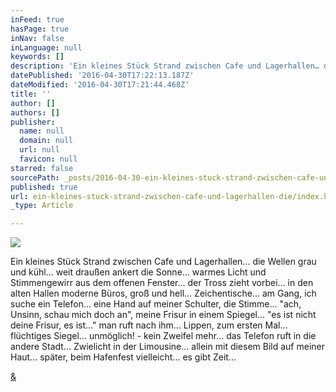 ```yaml
---
inFeed: true
hasPage: true
inNav: false
inLanguage: null
keywords: []
description: 'Ein kleines Stück Strand zwischen Cafe und Lagerhallen… die Wellen grau und kühl… weit draußen ankert die Sonne… warmes Licht und Stimmengewirr aus dem offenen Fenster… der Tross zieht vorbei… in den alten Hallen moderne Büros, groß und hell… Zeichentische… am Gang, ich suche ein Telefon… eine Hand auf meiner Schulter, die Stimme… “ach, Unsinn, schau mich doch an”, meine Frisur in einem Spiegel… “es ist nicht deine Frisur, es ist…” man ruft nach ihm… Lippen, zum ersten Mal… flüchtiges Siegel… unmöglich! - kein Zweifel mehr… das Telefon ruft in die andere Stadt… Zwielicht in der Limousine… allein mit diesem Bild auf meiner Haut… später, beim Hafenfest vielleicht… es gibt Zeit…'
datePublished: '2016-04-30T17:22:13.187Z'
dateModified: '2016-04-30T17:21:44.468Z'
title: ''
author: []
authors: []
publisher:
  name: null
  domain: null
  url: null
  favicon: null
starred: false
sourcePath: _posts/2016-04-30-ein-kleines-stuck-strand-zwischen-cafe-und-lagerhallen-die.md
published: true
url: ein-kleines-stuck-strand-zwischen-cafe-und-lagerhallen-die/index.html
_type: Article

---
```

![](https://the-grid-user-content.s3-us-west-2.amazonaws.com/b574ea15-86a7-4a83-88d2-eaa005670c25.jpg)

Ein kleines Stück Strand zwischen Cafe und Lagerhallen... die Wellen grau und kühl... weit draußen ankert die Sonne... warmes Licht und Stimmengewirr aus dem offenen Fenster... der Tross zieht vorbei... in den alten Hallen moderne Büros, groß und hell... Zeichentische... am Gang, ich suche ein Telefon... eine Hand auf meiner Schulter, die Stimme... "ach, Unsinn, schau mich doch an", meine Frisur in einem Spiegel... "es ist nicht deine Frisur, es ist..." man ruft nach ihm... Lippen, zum ersten Mal... flüchtiges Siegel... unmöglich! - kein Zweifel mehr... das Telefon ruft in die andere Stadt... Zwielicht in der Limousine... allein mit diesem Bild auf meiner Haut... später, beim Hafenfest vielleicht... es gibt Zeit...

[&][0]

[0]: https://open.spotify.com/track/4iACy5ZehrNAc1FaffNoBy